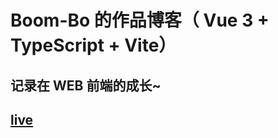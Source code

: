 # Boom-Bo 的作品博客（ Vue 3 + TypeScript + Vite）

## 记录在 WEB 前端的成长~

## [live](https://boom-bo.github.io/web-record/)
